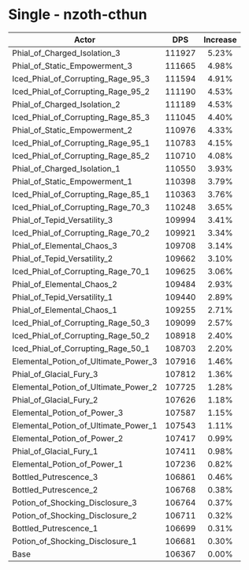 # Single - nzoth-cthun
| Actor | DPS | Increase |
|---|:---:|:---:|
|Phial_of_Charged_Isolation_3|111927|5.23%|
|Phial_of_Static_Empowerment_3|111665|4.98%|
|Iced_Phial_of_Corrupting_Rage_95_3|111594|4.91%|
|Iced_Phial_of_Corrupting_Rage_95_2|111190|4.53%|
|Phial_of_Charged_Isolation_2|111189|4.53%|
|Iced_Phial_of_Corrupting_Rage_85_3|111045|4.40%|
|Phial_of_Static_Empowerment_2|110976|4.33%|
|Iced_Phial_of_Corrupting_Rage_95_1|110783|4.15%|
|Iced_Phial_of_Corrupting_Rage_85_2|110710|4.08%|
|Phial_of_Charged_Isolation_1|110550|3.93%|
|Phial_of_Static_Empowerment_1|110398|3.79%|
|Iced_Phial_of_Corrupting_Rage_85_1|110363|3.76%|
|Iced_Phial_of_Corrupting_Rage_70_3|110248|3.65%|
|Phial_of_Tepid_Versatility_3|109994|3.41%|
|Iced_Phial_of_Corrupting_Rage_70_2|109921|3.34%|
|Phial_of_Elemental_Chaos_3|109708|3.14%|
|Phial_of_Tepid_Versatility_2|109662|3.10%|
|Iced_Phial_of_Corrupting_Rage_70_1|109625|3.06%|
|Phial_of_Elemental_Chaos_2|109484|2.93%|
|Phial_of_Tepid_Versatility_1|109440|2.89%|
|Phial_of_Elemental_Chaos_1|109255|2.71%|
|Iced_Phial_of_Corrupting_Rage_50_3|109099|2.57%|
|Iced_Phial_of_Corrupting_Rage_50_2|108918|2.40%|
|Iced_Phial_of_Corrupting_Rage_50_1|108703|2.20%|
|Elemental_Potion_of_Ultimate_Power_3|107916|1.46%|
|Phial_of_Glacial_Fury_3|107812|1.36%|
|Elemental_Potion_of_Ultimate_Power_2|107725|1.28%|
|Phial_of_Glacial_Fury_2|107626|1.18%|
|Elemental_Potion_of_Power_3|107587|1.15%|
|Elemental_Potion_of_Ultimate_Power_1|107543|1.11%|
|Elemental_Potion_of_Power_2|107417|0.99%|
|Phial_of_Glacial_Fury_1|107411|0.98%|
|Elemental_Potion_of_Power_1|107236|0.82%|
|Bottled_Putrescence_3|106861|0.46%|
|Bottled_Putrescence_2|106768|0.38%|
|Potion_of_Shocking_Disclosure_3|106764|0.37%|
|Potion_of_Shocking_Disclosure_2|106711|0.32%|
|Bottled_Putrescence_1|106699|0.31%|
|Potion_of_Shocking_Disclosure_1|106681|0.30%|
|Base|106367|0.00%|
